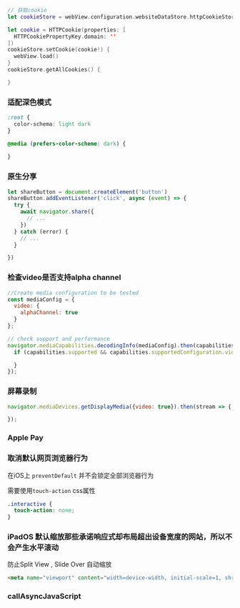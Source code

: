 ```swift
// 获取cookie
let cookieStore = webView.configuration.websiteDataStore.httpCookieStore

let cookie = HTTPCookie(properties: [
  HTTPCookiePropertyKey.domain: ''
])
cookieStore.setCookie(cookie!) {
  webView.load()
}
cookieStore.getAllCookies() {

}
```

### 适配深色模式

```css
:root {
  color-schema: light dark
}

@media (prefers-color-scheme: dark) {
  
}
```

### 原生分享

```js
let shareButton = document.createElement('button')
shareButton.addEventListener('click', async (event) => {
  try {
    await navigator.share({
      // ...
    })
  } catch (error) {
    // ...
  }

})
```

### 检查video是否支持alpha channel

```js
//Create media configuration to be tested
const mediaConfig = {
  video: {
    alphaChannel: true
  }
};

// check support and performance
navigator.mediaCapabilities.decodingInfo(mediaConfig).then(capabilities => {
  if (capabilities.supported && capabilities.supportedConfiguration.video.alphaChannel) {

  }
});
```

### 屏幕录制

```js
navigator.mediaDevices.getDisplayMedia({video: true}).then(stream => {

});
```

### Apple Pay

### 取消默认网页浏览器行为

在iOS上 `preventDefault` 并不会锁定全部浏览器行为

需要使用`touch-action` css属性
```css
.interactive {
  touch-action: none;
}
```

### iPadOS 默认缩放那些承诺响应式却布局超出设备宽度的网站，所以不会产生水平滚动

防止Split View , Slide Over 自动缩放
```html
<meta name="viewport" content="width=device-width, initial-scale=1, shrink-to-fit=no">  
```

### callAsyncJavaScript